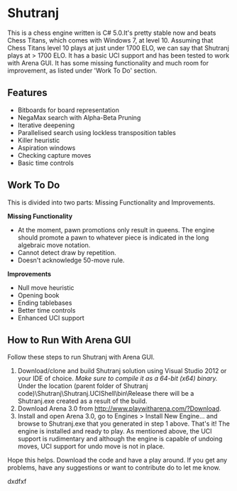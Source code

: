Shutranj
========

This is a chess engine written is C# 5.0.It's pretty stable now and beats Chess Titans, which comes with Windows 7, at level 10. Assuming that Chess Titans level 10 plays at just under 1700 ELO, we can say that Shutranj plays at > 1700 ELO. It has a basic UCI support and has been tested to work with Arena GUI. It has some missing functionality and much room for improvement, as listed under 'Work To Do' section.

Features
--------
- Bitboards for board representation
- NegaMax search with Alpha-Beta Pruning
- Iterative deepening
- Parallelised search using lockless transposition tables
- Killer heuristic
- Aspiration windows
- Checking capture moves 
- Basic time controls

Work To Do
----------
This is divided into two parts: Missing Functionality and Improvements.

**Missing Functionality**
- At the moment, pawn promotions only result in queens. The engine should promote a pawn to whatever piece is indicated in the long algebraic move notation.
- Cannot detect draw by repetition.
- Doesn't acknowledge 50-move rule.

**Improvements**
- Null move heuristic 
- Opening book
- Ending tablebases
- Better time controls
- Enhanced UCI support

How to Run With Arena GUI
-------------------------
Follow these steps to run Shutranj with Arena GUI.

1. Download/clone and build Shutranj solution using Visual Studio 2012 or your IDE of choice. *Make sure to compile it as a 64-bit (x64) binary.* Under the location (parent folder of Shutranj code)\Shutranj\Shutranj.UCIShell\bin\Release there will be a Shutranj.exe created as a result of the build.
2. Download Arena 3.0 from http://www.playwitharena.com/?Download.
3. Install and open Arena 3.0, go to Engines > Install New Engine... and browse to Shutranj.exe that you generated in step 1 above.
That's it! The engine is installed and ready to play. As mentioned above, the UCI support is rudimentary and although the engine is capable of undoing moves, UCI support for undo move is not in place.

Hope this helps. Download the code and have a play around. If you get any problems, have any suggestions or want to contribute do to let me know.


<div>dxdfxf</div>
